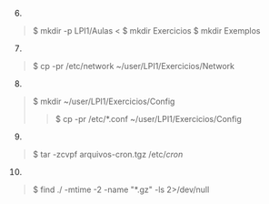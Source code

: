 6. 
> $ mkdir -p LPI1/Aulas <
> $ mkdir Exercicios
> $ mkdir Exemplos

7. 
> $ cp -pr /etc/network ~/user/LPI1/Exercicios/Network

8.
> $ mkdir ~/user/LPI1/Exercicios/Config
>> $ cp -pr /etc/*.conf ~/user/LPI1/Exercicios/Config

9.
> $ tar -zcvpf arquivos-cron.tgz /etc/*cron*

10.
> $ find ./ -mtime -2 -name "*.gz" -ls 2>/dev/null
